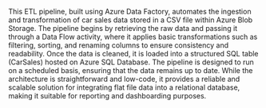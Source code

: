 This ETL pipeline, built using Azure Data Factory, automates the ingestion and transformation of car sales data stored in a CSV file within Azure Blob Storage. The pipeline begins by retrieving the raw data and passing it through a Data Flow activity, where it applies basic transformations such as filtering, sorting, and renaming columns to ensure consistency and readability. Once the data is cleaned, it is loaded into a structured SQL table (CarSales) hosted on Azure SQL Database. The pipeline is designed to run on a scheduled basis, ensuring that the data remains up to date. While the architecture is straightforward and low-code, it provides a reliable and scalable solution for integrating flat file data into a relational database, making it suitable for reporting and dashboarding purposes.
